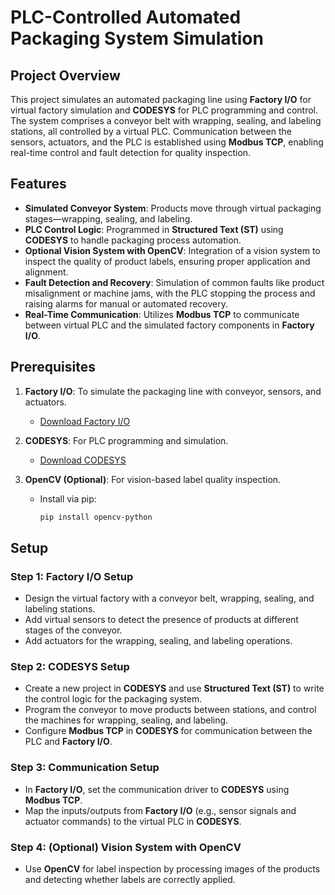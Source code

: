 # PLC-Controlled Automated Packaging System Simulation

## Project Overview
This project simulates an automated packaging line using **Factory I/O** for virtual factory simulation and **CODESYS** for PLC programming and control. The system comprises a conveyor belt with wrapping, sealing, and labeling stations, all controlled by a virtual PLC. Communication between the sensors, actuators, and the PLC is established using **Modbus TCP**, enabling real-time control and fault detection for quality inspection.

## Features
- **Simulated Conveyor System**: Products move through virtual packaging stages—wrapping, sealing, and labeling.
- **PLC Control Logic**: Programmed in **Structured Text (ST)** using **CODESYS** to handle packaging process automation.
- **Optional Vision System with OpenCV**: Integration of a vision system to inspect the quality of product labels, ensuring proper application and alignment.
- **Fault Detection and Recovery**: Simulation of common faults like product misalignment or machine jams, with the PLC stopping the process and raising alarms for manual or automated recovery.
- **Real-Time Communication**: Utilizes **Modbus TCP** to communicate between virtual PLC and the simulated factory components in **Factory I/O**.

## Prerequisites

1. **Factory I/O**: To simulate the packaging line with conveyor, sensors, and actuators.
   - [Download Factory I/O](https://factoryio.com/)

2. **CODESYS**: For PLC programming and simulation.
   - [Download CODESYS](https://www.codesys.com/)

3. **OpenCV (Optional)**: For vision-based label quality inspection.
   - Install via pip:
     ```bash
     pip install opencv-python
     ```

## Setup

### Step 1: Factory I/O Setup
- Design the virtual factory with a conveyor belt, wrapping, sealing, and labeling stations.
- Add virtual sensors to detect the presence of products at different stages of the conveyor.
- Add actuators for the wrapping, sealing, and labeling operations.

### Step 2: CODESYS Setup
- Create a new project in **CODESYS** and use **Structured Text (ST)** to write the control logic for the packaging system.
- Program the conveyor to move products between stations, and control the machines for wrapping, sealing, and labeling.
- Configure **Modbus TCP** in **CODESYS** for communication between the PLC and **Factory I/O**.

### Step 3: Communication Setup
- In **Factory I/O**, set the communication driver to **CODESYS** using **Modbus TCP**.
- Map the inputs/outputs from **Factory I/O** (e.g., sensor signals and actuator commands) to the virtual PLC in **CODESYS**.

### Step 4: (Optional) Vision System with OpenCV
- Use **OpenCV** for label inspection by processing images of the products and detecting whether labels are correctly applied.
